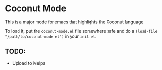 # Coconut Mode

This is a major mode for emacs that highlights the Coconut language

To load it, put the `coconut-mode.el` file somewhere safe and
do a `(load-file "/path/to/coconut-mode.el")` in your `init.el`.

## TODO:
- Upload to Melpa
